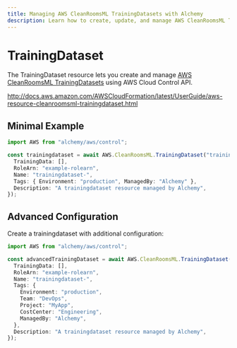 ```yaml
---
title: Managing AWS CleanRoomsML TrainingDatasets with Alchemy
description: Learn how to create, update, and manage AWS CleanRoomsML TrainingDatasets using Alchemy Cloud Control.
---
```


# TrainingDataset

The TrainingDataset resource lets you create and manage [AWS CleanRoomsML TrainingDatasets](https://docs.aws.amazon.com/cleanroomsml/latest/userguide/) using AWS Cloud Control API.

http://docs.aws.amazon.com/AWSCloudFormation/latest/UserGuide/aws-resource-cleanroomsml-trainingdataset.html

## Minimal Example

```ts
import AWS from "alchemy/aws/control";

const trainingdataset = await AWS.CleanRoomsML.TrainingDataset("trainingdataset-example", {
  TrainingData: [],
  RoleArn: "example-rolearn",
  Name: "trainingdataset-",
  Tags: { Environment: "production", ManagedBy: "Alchemy" },
  Description: "A trainingdataset resource managed by Alchemy",
});
```

## Advanced Configuration

Create a trainingdataset with additional configuration:

```ts
import AWS from "alchemy/aws/control";

const advancedTrainingDataset = await AWS.CleanRoomsML.TrainingDataset("advanced-trainingdataset", {
  TrainingData: [],
  RoleArn: "example-rolearn",
  Name: "trainingdataset-",
  Tags: {
    Environment: "production",
    Team: "DevOps",
    Project: "MyApp",
    CostCenter: "Engineering",
    ManagedBy: "Alchemy",
  },
  Description: "A trainingdataset resource managed by Alchemy",
});
```

